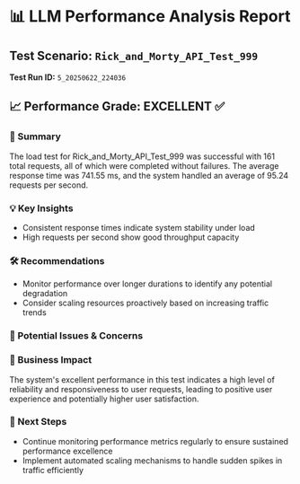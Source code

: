 # 📊 LLM Performance Analysis Report

## Test Scenario: `Rick_and_Morty_API_Test_999`
**Test Run ID:** `5_20250622_224036`

## 📈 Performance Grade: EXCELLENT ✅

### 📝 Summary
The load test for Rick_and_Morty_API_Test_999 was successful with 161 total requests, all of which were completed without failures. The average response time was 741.55 ms, and the system handled an average of 95.24 requests per second.

### 💡 Key Insights
- Consistent response times indicate system stability under load
- High requests per second show good throughput capacity

### 🛠️ Recommendations
- Monitor performance over longer durations to identify any potential degradation
- Consider scaling resources proactively based on increasing traffic trends

### 🚨 Potential Issues & Concerns

### 💼 Business Impact
The system's excellent performance in this test indicates a high level of reliability and responsiveness to user requests, leading to positive user experience and potentially higher user satisfaction.

### 🚀 Next Steps
- Continue monitoring performance metrics regularly to ensure sustained performance excellence
- Implement automated scaling mechanisms to handle sudden spikes in traffic efficiently
